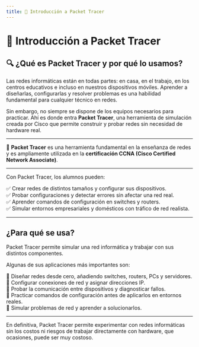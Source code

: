 ```yaml
---
title: 📘 Introducción a Packet Tracer
---
```


# 📘 Introducción a Packet Tracer

## 🔍 ¿Qué es Packet Tracer y por qué lo usamos?

Las redes informáticas están en todas partes: en casa, en el trabajo, en los centros educativos e incluso en nuestros dispositivos móviles. Aprender a diseñarlas, configurarlas y resolver problemas es una habilidad fundamental para cualquier técnico en redes.

Sin embargo, no siempre se dispone de los equipos necesarios para practicar. Ahí es donde entra **Packet Tracer**, una herramienta de simulación creada por Cisco que permite construir y probar redes sin necesidad de hardware real.

---

📌 **Packet Tracer** es una herramienta fundamental en la enseñanza de redes y es ampliamente utilizada en la **certificación CCNA (Cisco Certified Network Associate)**.

---

Con Packet Tracer, los alumnos pueden:

✅ Crear redes de distintos tamaños y configurar sus dispositivos.  
✅ Probar configuraciones y detectar errores sin afectar una red real.  
✅ Aprender comandos de configuración en switches y routers.  
✅ Simular entornos empresariales y domésticos con tráfico de red realista.  

---

## ¿Para qué se usa?

Packet Tracer permite simular una red informática y trabajar con sus distintos componentes.

Algunas de sus aplicaciones más importantes son:

🔹 Diseñar redes desde cero, añadiendo switches, routers, PCs y servidores.  
🔹 Configurar conexiones de red y asignar direcciones IP.  
🔹 Probar la comunicación entre dispositivos y diagnosticar fallos.  
🔹 Practicar comandos de configuración antes de aplicarlos en entornos reales.  
🔹 Simular problemas de red y aprender a solucionarlos.  

---

<div class="custom-quote"> En definitiva, Packet Tracer permite experimentar con redes informáticas sin los costos ni riesgos de trabajar directamente con hardware, que ocasiones, puede ser muy costoso.</div>



